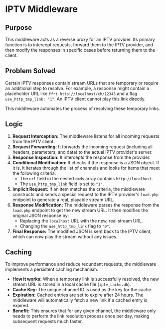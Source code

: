 # IPTV Middleware

## Purpose

This middleware acts as a reverse proxy for an IPTV provider. Its primary function is to intercept requests, forward them to the IPTV provider, and then modify the responses in specific cases before returning them to the client.

## Problem Solved

Certain IPTV responses contain stream URLs that are temporary or require an additional step to resolve. For example, a response might contain a placeholder URL like `ffrt http://localhost/ch/12345` and a flag `use_http_tmp_link: "1"`. An IPTV client cannot play this link directly.

This middleware automates the process of resolving these temporary links.

## Logic

1.  **Request Interception:** The middleware listens for all incoming requests from the IPTV client.
2.  **Request Forwarding:** It forwards the incoming request (including all headers, parameters, and data) to the actual IPTV provider's server.
3.  **Response Inspection:** It intercepts the response from the provider.
4.  **Conditional Modification:** It checks if the response is a JSON object. If it is, it iterates through the list of channels and looks for items that meet the following criteria:
    *   The `url` field in the nested `cmds` array contains `http://localhost`.
    *   The `use_http_tmp_link` field is set to `"1"`.
5.  **Implicit Request:** If an item matches the criteria, the middleware constructs and sends a special request to the IPTV provider's `load.php` endpoint to generate a real, playable stream URL.
6.  **Response Modification:** The middleware parses the response from the `load.php` endpoint to get the new stream URL. It then modifies the original JSON response by:
    *   Replacing the `localhost` URL with the new, real stream URL.
    *   Changing the `use_http_tmp_link` flag to `"0"`.
7.  **Final Response:** The modified JSON is sent back to the IPTV client, which can now play the stream without any issues.

## Caching

To improve performance and reduce redundant requests, the middleware implements a persistent caching mechanism.

-   **How it works:** When a temporary link is successfully resolved, the new stream URL is stored in a local cache file (`iptv_cache.db`).
-   **Cache Key:** The unique channel ID is used as the key for the cache.
-   **Expiration:** Cached entries are set to expire after 24 hours. The middleware will automatically fetch a new link if a cached entry is expired.
-   **Benefit:** This ensures that for any given channel, the middleware only needs to perform the link resolution process once per day, making subsequent requests much faster.
